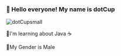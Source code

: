 ### 🙌 Hello everyone! My name is dotCup

![dotCupsmall](https://user-images.githubusercontent.com/117518165/200153018-ad72016e-9143-477e-908f-6b0b362bfa34.png)

📖I'm learning about Java ☕

🧒My Gender is Male
